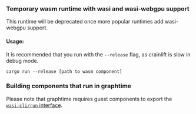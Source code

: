 ### Temporary wasm runtime with wasi and wasi-webgpu support
This runtime will be deprecated once more popular runtimes add wasi-webgpu support.


#### Usage:
It is recommended that you run with the `--release` flag, as crainlift is slow in debug mode.
```shell
cargo run --release [path to wasm component]
```


### Building components that run in graphtime

Please note that graphtime requires guest components to export the [`wasi:cli/run` interface](https://github.com/WebAssembly/WASI/blob/8777909de3d1cb5cdaee16f98d76c572d4b88b16/wasip2/cli/run.wit#L2).
